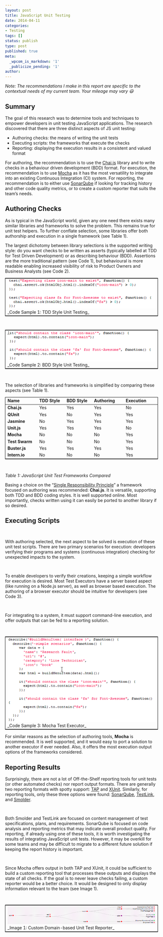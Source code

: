 ```yaml
---
layout: post
title: JavaScript Unit Testing
date: 2014-04-11
categories:
- Testing
tags: []
status: publish
type: post
published: true
meta:
  _wpcom_is_markdown: '1'
  _publicize_pending: '1'
author: 
---
```

_Note: The recommendations I make in this report are specific to the contextual needs of my current team. Your mileage may vary :smiley:_

## Summary

The goal of this research was to determine tools and techniques to empower developers in unit testing JavaScript applications. The research discovered that there are three distinct aspects of JS unit testing:

*   Authoring checks: the means of writing the unit tests
*   Executing scripts: the frameworks that execute the checks
*   Reporting: displaying the execution results in a consistent and valued format

For authoring, the recommendation is to use the [Chai.js](http://chaijs.com/) library and to write checks in a behaviour driven development (BDD) format. For execution, the recommendation is to use [Mocha](http://visionmedia.github.io/mocha/#reporters) as it has the most versatility to integrate into an existing Continuous Integration (CI) system. For reporting, the recommendation is to either use [SonarQube](http://www.sonarqube.org/) if looking for tracking history and other code quality metrics, or to create a custom reporter that suits the team’s needs.

## Authoring Checks

As is typical in the JavaScript world, given any one need there exists many similar libraries and frameworks to solve the problem. This remains true for unit test helpers. To further conflate selection, some libraries offer both authorship and execution in a single framework (see Table 1).

The largest dichotomy between library selections is the supported writing style: do you want checks to be written as asserts (typically labelled at TDD for Test Driven Development) or as describing behaviour (BDD). Assertions are the more traditional pattern (see Code 1), but behavioural is more readable enabling increased visibility of risk to Product Owners and Business Analysts (see Code 2).

<table style="border:1px solid black;">
<tbody>
<tr>
<td>
<img src="../assets/JSUT-1.png">
<br>
_Code Sample 1: TDD Style Unit Testing_
</td>
</tr>
</tbody>
</table>

&nbsp;

<table style="border:1px solid black;">
<tbody>
<tr>
<td>
<img src="../assets/JSUT-2.png">
<br>
_Code Sample 2: BDD Style Unit Testing_
</td>
</tr>
</tbody>
</table>

&nbsp;

The selection of libraries and frameworks is simplified by comparing these aspects (see Table 1).


<table style="border:1px solid black;">
<thead>
<tr>
<td width="126"><b>Name</b></td>
<td width="124"><b>TDD Style</b></td>
<td width="124"><b>BDD Style</b></td>
<td width="116"><b>Authoring</b></td>
<td width="133"><b>Execution</b></td>
</tr>
</thead>
<tbody>
<tr>
<td width="126"><b>Chai.js</b></td>
<td width="124">Yes</td>
<td width="124">Yes</td>
<td width="116">Yes</td>
<td width="133">No</td>
</tr>
<tr>
<td width="126"><b>QUnit</b></td>
<td width="124">Yes</td>
<td width="124">No</td>
<td width="116">Yes</td>
<td width="133">Yes</td>
</tr>
<tr>
<td width="126"><b>Jasmine</b></td>
<td width="124">No</td>
<td width="124">Yes</td>
<td width="116">Yes</td>
<td width="133">Yes</td>
</tr>
<tr>
<td width="126"><b>Unit.js</b></td>
<td width="124">Yes</td>
<td width="124">Yes</td>
<td width="116">Yes</td>
<td width="133">No</td>
</tr>
<tr>
<td width="126"><b>Mocha</b></td>
<td width="124">No</td>
<td width="124">No</td>
<td width="116">No</td>
<td width="133">Yes</td>
</tr>
<tr>
<td width="126"><b>Test Swarm</b></td>
<td width="124">No</td>
<td width="124">No</td>
<td width="116">No</td>
<td width="133">Yes</td>
</tr>
<tr>
<td width="126"><b>Buster.js</b></td>
<td width="124">Yes</td>
<td width="124">Yes</td>
<td width="116">Yes</td>
<td width="133">Yes</td>
</tr>
<tr>
<td width="126"><b>Intern.io</b></td>
<td width="124">No</td>
<td width="124">No</td>
<td width="116">No</td>
<td width="133">Yes</td>
</tr>
</tbody>
</table>

&nbsp;

_Table 1: JavaScript Unit Test Frameworks Compared_

Basing a choice on the “[Single Responsibility Principle](http://en.wikipedia.org/wiki/Single_responsibility_principle)” a framework focused on authoring was recommended: **Chai.js**. It is versatile, supporting both TDD and BDD coding styles. It is well supported online. Most importantly, checks written using it can easily be ported to another library if so desired.

## Executing Scripts

&nbsp;

With authoring selected, the next aspect to be solved is execution of these unit test scripts. There are two primary scenarios for execution: developers verifying their programs and systems (continuous integration) checking for unexpected impacts to the system.

&nbsp;

To enable developers to verify their creations, keeping a simple workflow for execution is desired. Most Test Executors have a server based aspect (like running on a Node.js server), as well as browser based execution. The authoring of a browser executor should be intuitive for developers (see Code 3).

&nbsp;

For integrating to a system, it must support command-line execution, and offer outputs that can be fed to a reporting solution.

&nbsp;

<table style="border:1px solid black;">
<tbody>
<tr>
<td>
<img src="../assets/JSUT-3.png">
<br>
_Code Sample 3: Mocha Test Executor_
</td>
</tr>
</tbody>
</table>

For similar reasons as the selection of authoring tools, **Mocha** is recommended. It is well supported, and it would easy to port a solution to another executor if ever needed. Also, it offers the most execution output options of the frameworks considered.

## Reporting Results

Surprisingly, there are not a lot of Off-the-Shelf reporting tools for unit tests (or other automated checks) nor report output formats. There are generally two reporting formats with spotty support: [TAP](http://en.wikipedia.org/wiki/Test_Anything_Protocol) and [XUnit](http://stackoverflow.com/questions/442556/spec-for-junit-xml-output). Similarly, for reporting tools, only these three options were found: [SonarQube](http://www.sonarqube.org/), [TestLink](http://sourceforge.net/projects/testlink/), and [Smolder](http://sourceforge.net/projects/smolder/).

&nbsp;

Both Smolder and TestLink are focused on content management of test specifications, plans, and requirements. SonarQube is focused on code analysis and reporting metrics that may indicate overall product quality. For reporting, if already using one of these tools, it is worth investigating the results of integrating JavaScript unit tests. However, it may be overkill for some teams and may be difficult to migrate to a different future solution if keeping the report history is important.

&nbsp;

Since Mocha offers output in both TAP and XUnit, it could be sufficient to build a custom reporting tool that processes these outputs and displays the state of all checks. If the goal is to never leave checks failing, a custom reporter would be a better choice. It would be designed to only display information relevant to the team (see Image 1).

&nbsp;

<table style="border:1px solid black;">
<tbody>
<tr>
<td>
<img src="../assets/JSUT-4.png">
<br>
_Image 1: Custom Domain-based Unit Test Reporter_
</td>
</tr>
</tbody>
</table>
